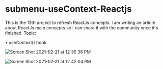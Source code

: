 # submenu-useContext-Reactjs

This is the 13th project to refresh ReactJs concepts. I am writing an article about ReactJs main concepts so I can share it with the community once it's finished.
Topic:

• useContext() hook.


![Screen Shot 2021-02-21 at 12 39 36 PM](https://user-images.githubusercontent.com/60779542/108619963-037b2e00-7442-11eb-810d-755f36673d8e.png)


![Screen Shot 2021-02-21 at 12 42 04 PM](https://user-images.githubusercontent.com/60779542/108620013-5e148a00-7442-11eb-8c50-bb4a80cc4216.png)
